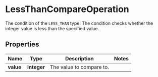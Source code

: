 

# LessThanCompareOperation

The condition of the `LESS_THAN` type.   The condition checks whether the integer value is less than the specified value.

## Properties

| Name | Type | Description | Notes |
|------------ | ------------- | ------------- | -------------|
|**value** | **Integer** | The value to compare to. |  |



